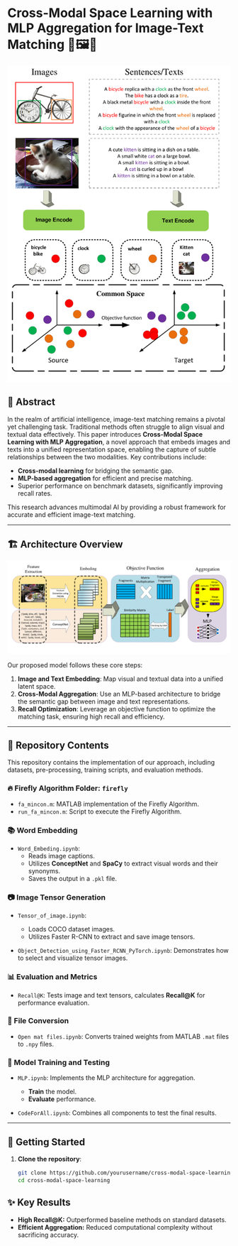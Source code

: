 # Cross-Modal Space Learning with MLP Aggregation for Image-Text Matching 🔗🖼️📝

![Idea](Images/idea.png)

## 🌟 Abstract
In the realm of artificial intelligence, image-text matching remains a pivotal yet challenging task. Traditional methods often struggle to align visual and textual data effectively. This paper introduces **Cross-Modal Space Learning with MLP Aggregation**, a novel approach that embeds images and texts into a unified representation space, enabling the capture of subtle relationships between the two modalities. Key contributions include:  
- **Cross-modal learning** for bridging the semantic gap.
- **MLP-based aggregation** for efficient and precise matching.
- Superior performance on benchmark datasets, significantly improving recall rates.

This research advances multimodal AI by providing a robust framework for accurate and efficient image-text matching.

---

## 🏗️ Architecture Overview
![Architecture](Images/main.png)

Our proposed model follows these core steps:
1. **Image and Text Embedding**: Map visual and textual data into a unified latent space.
2. **Cross-Modal Aggregation**: Use an MLP-based architecture to bridge the semantic gap between image and text representations.
3. **Recall Optimization**: Leverage an objective function to optimize the matching task, ensuring high recall and efficiency.

---

## 📂 Repository Contents
This repository contains the implementation of our approach, including datasets, pre-processing, training scripts, and evaluation methods.

### 🔥 Firefly Algorithm Folder: `firefly`
- `fa_mincon.m`: MATLAB implementation of the Firefly Algorithm.
- `run_fa_mincon.m`: Script to execute the Firefly Algorithm.

### 📚 Word Embedding
- `Word_Embeding.ipynb`: 
  - Reads image captions.  
  - Utilizes **ConceptNet** and **SpaCy** to extract visual words and their synonyms.  
  - Saves the output in a `.pkl` file.

### 📷 Image Tensor Generation
- `Tensor_of_image.ipynb`: 
  - Loads COCO dataset images.  
  - Utilizes Faster R-CNN to extract and save image tensors.

- `Object_Detection_using_Faster_RCNN_PyTorch.ipynb`: Demonstrates how to select and visualize tensor images.

### 📊 Evaluation and Metrics
- `Recall@K`: Tests image and text tensors, calculates **Recall@K** for performance evaluation.

### 🧰 File Conversion
- `Open mat files.ipynb`: Converts trained weights from MATLAB `.mat` files to `.npy` files.

### 🧠 Model Training and Testing
- `MLP.ipynb`: Implements the MLP architecture for aggregation.  
  - **Train** the model.  
  - **Evaluate** performance.

- `CodeForAll.ipynb`: Combines all components to test the final results.

---

## 🚀 Getting Started
1. **Clone the repository**:
   ```bash
   git clone https://github.com/yourusername/cross-modal-space-learning
   cd cross-modal-space-learning
## ✨ Key Results
- **High Recall@K:** Outperformed baseline methods on standard datasets.
- **Efficient Aggregation:** Reduced computational complexity without sacrificing accuracy.
